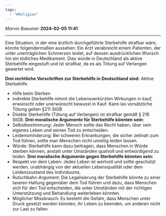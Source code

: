 ```yaml
---
tags:
  - "#Religion"
---
```

*Marvin Baeumer* **2024-02-05 11:41**

---
Eine Situation, in der eine ärztlich durchgeführte Sterbehilfe strafbar wäre, könnte folgendermaßen aussehen: Ein Arzt verabreicht einem Patienten, der unter unerträglichen Schmerzen leidet, auf dessen ausdrücklichen Wunsch hin ein tödliches Medikament. Dies würde in Deutschland als aktive Sterbehilfe eingestuft und ist strafbar, da es als Tötung auf Verlangen gewertet wird. 

**Drei rechtliche Vorschriften zur Sterbehilfe in Deutschland sind:** 
Aktive Sterbehilfe
- Hilfe beim Sterben
- indirekte Sterbehilfe nimmt die Lebensverkürzten Wirkungen in kauf, erwünscht oder unerwünscht bewusst in Kauf. Kann las vorsätzliche Tötung gelten §211 StGB
- Direkte Sterbehilfe (Tötung auf Verlangen) ist strafbar gemäß § 216 StGB. 
**Drei moralische Argumente für Sterbehilfe könnten sein:** 
- Selbstbestimmung: Jeder Mensch sollte das Recht haben, über sein eigenes Leben und seinen Tod zu entscheiden. 
- Leidensminderung: Bei schweren Erkrankungen, die sicher zeitnah zum Tod führen, sollte man Menschen nicht unnötig leiden lassen. 
- Würde: Sterbehilfe kann dazu beitragen, dass Menschen in Würde sterben können, anstatt unter Umständen qualvoll und entwürdigend zu leiden. 
**Drei moralische Argumente gegen Sterbehilfe könnten sein:** 
- Respekt vor dem Leben: Jedes Leben ist wertvoll und sollte geschützt werden, unabhängig von der aktuellen Lebensqualität oder dem Leidenszustand des Individuums. 
- Rutschbahn-Argument: Die Legalisierung der Sterbehilfe könnte zu einer laxeren Haltung gegenüber dem Tod führen und dazu, dass Menschen sich für den Tod entscheiden, die unter Umständen mit der richtigen Unterstützung und Behandlung weiterleben könnten. 
- Möglicher Missbrauch: Es besteht die Gefahr, dass Menschen unter Druck gesetzt werden könnten, ihr Leben zu beenden, um anderen nicht zur Last zu fallen.